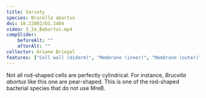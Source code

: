 ```yaml
---
title: Variety
species: Brucella abortus 
doi: 10.22002/D1.1484
video: 3_2a_Babortus.mp4
compSlider:
    beforeAlt: ""
    afterAlt: ""
collector: Ariane Briegel
features: ["Cell wall (diderm)", "Membrane (inner)", "Membrane (outer)", "Storage granules", "Vesicles (cytoplasmic)"]
---
```


Not all rod-shaped cells are perfectly cylindrical. For instance, *Brucella abortus* like this one are pear-shaped. This is one of the rod-shaped bacterial species that do not use MreB.

